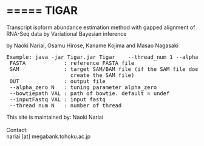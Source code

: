 =====
TIGAR
=====

Transcript isoform abundance estimation method with gapped alignment of RNA-Seq data by Variational Bayesian inference

by Naoki Nariai, Osamu Hirose, Kaname Kojima and Masao Nagasaki

<pre>
Example: java -jar Tigar.jar Tigar <FASTA> <SAM> <OUT> --thread_num 1 --alpha_zero 0.001
 FASTA            : reference FASTA file
 SAM              : target SAM/BAM file (if the SAM file does not exist, then
                    create the SAM file)
 OUT              : output file
 --alpha_zero N   : tuning parameter alpha_zero
 --bowtiepath VAL : path of bowtie. default = undef
 --inputFastq VAL : input fastq
 --thread_num N   : number of thread
</pre>

This site is maintained by:
Naoki Nariai<br>
<br>
Contact:<br>
nariai [at] megabank.tohoku.ac.jp

